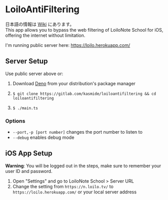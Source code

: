 # LoiloAntiFiltering
日本語の情報は [Wiki](https://gitlab.com/kasmide/loiloantifiltering/-/wikis/home) にあります。  
This app allows you to bypass the web filtering of LoiloNote School for iOS, offering the internet without limitation.

I'm running public server here: <https://loilo.herokuapp.com/>

## Server Setup
Use public server above or:
1. Download [Deno](https://deno.land/) from your distribution's package manager
1.     $ git clone https://gitlab.com/kasmide/loiloantifiltering && cd loiloantifiltering
1.     $ ./main.ts
### Options
- `--port,-p [port number]` changes the port number to listen to
- `--debug` enables debug mode
## iOS App Setup
**Warning**: You will be logged out in the steps, make sure to remember your user ID and password.
1. Open "Settings" and go to LoiloNote School > Server URL
1. Change the setting from `https://n.loilo.tv/` to `https://loilo.herokuapp.com/` or your local server address